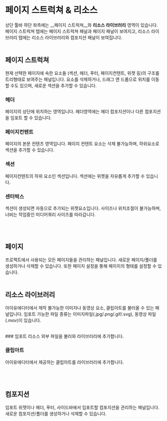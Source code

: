 # 페이지 스트럭쳐 & 리소스
상단 툴바 하단 좌측에는 __페이지 스트럭쳐__와 __리소스 라이브러리__ 영역이 있습니다. 페이지 스트럭쳐 탭에는 페이지 스트럭쳐 패널과 페이지 패널이 보여지고, 리소스 라이브러리 탭에는 리소스 라이브러리와 컴포지션 패널이 보여집니다.<br /><br />


## 페이지 스트럭쳐
현재 선택한 페이지에 속한 요소들 (섹션, 헤더, 푸터, 페이지컨텐트, 위젯 등)의 구조를 트리형태로 보여주는 패널입니다. 요소를 삭제하거나, 드래그 앤 드롭으로 위치를 이동할 수도 있으며, 새로운 섹션을 추가할 수 있습니다. <br />

### 헤더
페이지의 상단에 위치하는 영역입니다. 헤더영역에는 헤더 컴포지션이나 다른 컴포지션을 임포트 할 수 있습니다.

### 페이지컨텐트
페이지의 본문 컨텐츠 영역입니다. 페이지 컨텐트 요소는 삭제 불가능하며, 하위요소로 섹션을 추가할 수 있습니다.

### 섹션
페이지컨텐트의 하위 요소인 섹션입니다. 섹션에는 위젯을 자유롭게 추가할 수 있습니다.

### 센터박스
섹션이 생성되면 자동으로 추가되는 위젯요소입니다. 사이즈나 위치조절이 불가능하며, 너비는 작업중인 미디어쿼리 사이즈를 따라갑니다.

<br /><br />


## 페이지
프로젝트에서 사용되는 모든 페이지들을 관리하는 패널입니다. 새로운 페이지/폴더를 생성하거나 삭제할 수 있습니다. 또한 페이지 설정을 통해 페이지의 형태를 설정할 수 있습니다.<br /><br />



## 리소스 라이브러리
아이유에디터에서 제작 불가능한 이미지나 동영상 요소, 클립아트를 불러올 수 있는 패널입니다. 임포트 가능한 파일 종류는 이미지파일(.jpg/.png/.gif/.svg), 동영상 파일(.mov)이 있습니다.

<br />
### 임포트 리소스
외부 파일을 불러와 라이브러리에 추가합니다.

### 클립아트
아이유에디터에서 제공하는 클립아트를 라이브러리에 추가합니다.

<br /><br />

## 컴포지션
임포트 위젯이나 헤더, 푸터, 사이드바에서 임포트할 컴포지션을 관리하는 패널입니다. 새로운 컴포지션/폴더를 생성하거나 삭제할 수 있습니다.<br /><br />


